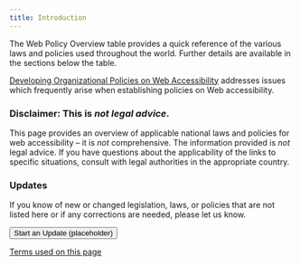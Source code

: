 ```yaml
---
title: Introduction
---
```


The Web Policy Overview table provides a quick reference of the various laws and policies used throughout the world. Further details are available in the sections below the table.

[Developing Organizational Policies on Web Accessibility](#developing) addresses issues which frequently arise when establishing policies on Web accessibility.

### Disclaimer: This is <em>not legal advice</em>.

This page provides an overview of applicable national laws and policies for web accessibility – it is _not_ comprehensive. The information provided is _not_ legal advice. If you have questions about the applicability of the links to specific situations, consult with legal authorities in the appropriate country.

### Updates

If you know of new or changed legislation, laws, or policies that are not listed here or if any corrections are needed, please let us know.

<button>Start an Update (placeholder)</button>

[Terms used on this page](#xterms)

